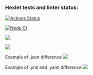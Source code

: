 ### Hexlet tests and linter status:

[![Actions Status](https://github.com/Starodubtcev/frontend-project-lvl2/workflows/hexlet-check/badge.svg)](https://github.com/Starodubtcev/frontend-project-lvl2/actions)

[![Node CI](https://github.com/Starodubtcev/frontend-project-lvl2/actions/workflows/nodejs.yml/badge.svg)](https://github.com/Starodubtcev/frontend-project-lvl2/actions/workflows/nodejs.yml)

<a href="https://codeclimate.com/github/Starodubtcev/frontend-project-lvl2/maintainability"><img src="https://api.codeclimate.com/v1/badges/ebd5b4f66a820ce8da9e/maintainability" /></a>

<a href="https://codeclimate.com/github/Starodubtcev/frontend-project-lvl2/test_coverage"><img src="https://api.codeclimate.com/v1/badges/ebd5b4f66a820ce8da9e/test_coverage" /></a>

Example of .json difference
<a href="https://asciinema.org/a/fHZL8J92E7D4TvT2ewqDMOKwM" target="_blank"><img src="https://asciinema.org/a/fHZL8J92E7D4TvT2ewqDMOKwM.svg" /></a>

Example of .yml and .yaml difference
<a href="https://asciinema.org/a/lVvprUQwcH7mgTVcTXlCmSmkI" target="_blank"><img src="https://asciinema.org/a/lVvprUQwcH7mgTVcTXlCmSmkI.svg" /></a>
